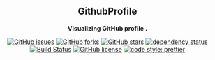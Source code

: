 <div align="center">

## GithubProfile

**Visualizing GitHub profile .**

[![GitHub issues](https://img.shields.io/github/issues/thundernet8/GithubProfile.svg)](https://github.com/thundernet8/GithubProfile/issues)
[![GitHub forks](https://img.shields.io/github/forks/thundernet8/GithubProfile.svg)](https://github.com/thundernet8/GithubProfile/network)
[![GitHub stars](https://img.shields.io/github/stars/thundernet8/GithubProfile.svg)](https://github.com/thundernet8/GithubProfile/stargazers)
[![dependency status](https://img.shields.io/david/thundernet8/GithubProfile.svg?maxAge=3600&style=flat)](https://david-dm.org/thundernet8/CustomTSLintRules)
[![Build Status](https://travis-ci.org/thundernet8/GithubProfile.svg?branch=master)](https://travis-ci.org/thundernet8/GithubProfile)
[![GitHub license](https://img.shields.io/github/license/thundernet8/GithubProfile.svg)](https://github.com/thundernet8/GithubProfile/blob/master/LICENSE)
[![code style: prettier](https://img.shields.io/badge/code_style-prettier-ff69b4.svg?style=flat-square)](https://github.com/prettier/prettier)

</div>

<br>
